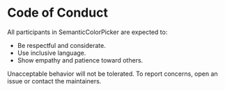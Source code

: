 # Code of Conduct

All participants in SemanticColorPicker are expected to:

- Be respectful and considerate.
- Use inclusive language.
- Show empathy and patience toward others.

Unacceptable behavior will not be tolerated. To report concerns, open an issue or contact the maintainers.
